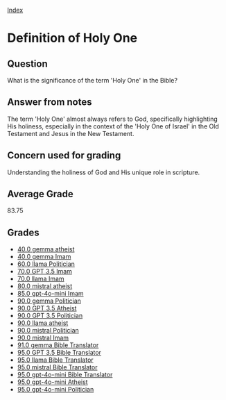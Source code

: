 
[Index](../../index.md)
# Definition of Holy One
## Question
What is the significance of the term 'Holy One' in the Bible?

## Answer from notes
The term 'Holy One' almost always refers to God, specifically highlighting His holiness, especially in the context of the 'Holy One of Israel' in the Old Testament and Jesus in the New Testament.

## Concern used for grading
Understanding the holiness of God and His unique role in scripture.

## Average Grade
83.75

## Grades
 * [40.0 gemma atheist](../answers/gemma_atheist/Definition_of_Holy_One.md)
 * [40.0 gemma Imam](../answers/gemma_Imam/Definition_of_Holy_One.md)
 * [60.0 llama Politician](../answers/llama_Politician/Definition_of_Holy_One.md)
 * [70.0 GPT 3.5 Imam](../answers/GPT_3.5_Imam/Definition_of_Holy_One.md)
 * [70.0 llama Imam](../answers/llama_Imam/Definition_of_Holy_One.md)
 * [80.0 mistral atheist](../answers/mistral_atheist/Definition_of_Holy_One.md)
 * [85.0 gpt-4o-mini Imam](../answers/gpt-4o-mini_Imam/Definition_of_Holy_One.md)
 * [90.0 gemma Politician](../answers/gemma_Politician/Definition_of_Holy_One.md)
 * [90.0 GPT 3.5 Atheist](../answers/GPT_3.5_Atheist/Definition_of_Holy_One.md)
 * [90.0 GPT 3.5 Politician](../answers/GPT_3.5_Politician/Definition_of_Holy_One.md)
 * [90.0 llama atheist](../answers/llama_atheist/Definition_of_Holy_One.md)
 * [90.0 mistral Politician](../answers/mistral_Politician/Definition_of_Holy_One.md)
 * [90.0 mistral Imam](../answers/mistral_Imam/Definition_of_Holy_One.md)
 * [91.0 gemma Bible Translator](../answers/gemma_Bible_Translator/Definition_of_Holy_One.md)
 * [95.0 GPT 3.5 Bible Translator](../answers/GPT_3.5_Bible_Translator/Definition_of_Holy_One.md)
 * [95.0 llama Bible Translator](../answers/llama_Bible_Translator/Definition_of_Holy_One.md)
 * [95.0 mistral Bible Translator](../answers/mistral_Bible_Translator/Definition_of_Holy_One.md)
 * [95.0 gpt-4o-mini Bible Translator](../answers/gpt-4o-mini_Bible_Translator/Definition_of_Holy_One.md)
 * [95.0 gpt-4o-mini Atheist](../answers/gpt-4o-mini_Atheist/Definition_of_Holy_One.md)
 * [95.0 gpt-4o-mini Politician](../answers/gpt-4o-mini_Politician/Definition_of_Holy_One.md)
